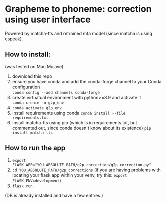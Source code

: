 # Grapheme to phoneme: correction using user interface

Powered by matcha-tts and retrained mfa model (since matcha is using espeak).

## How to install: ##
  (was tested on Mac Mojave)
1. download this repo
2. ensure you have conda and add the conda-forge channel to your Conda configuration  
`conda config --add channels conda-forge`
3. create virtuatual environment with python>=3.9 and activate it   
`conda create -n g2p_env`
4. `conda activate g2p_env`
5. install requirements using conda
`conda install --file requirements.txt`
6. install matcha-tts using pip (which is in requirements.txt, but commented out, since conda doesn't know about its existence)
`pip install matcha-tts`
  
## How to run the app ##
1. `export FLASK_APP="YOU_ABSOLUTE_PATH/g2p_correction/g2p_correction.py"`
2. `cd YOU_ABSOLUTE_PATH/g2p_corrections`
(if you are having problems with locating your flask app within your venv, try this: 
`export FLASK_ENV=development`)
3. `flask run `

(DB is already installed and have a few entries.)
  
